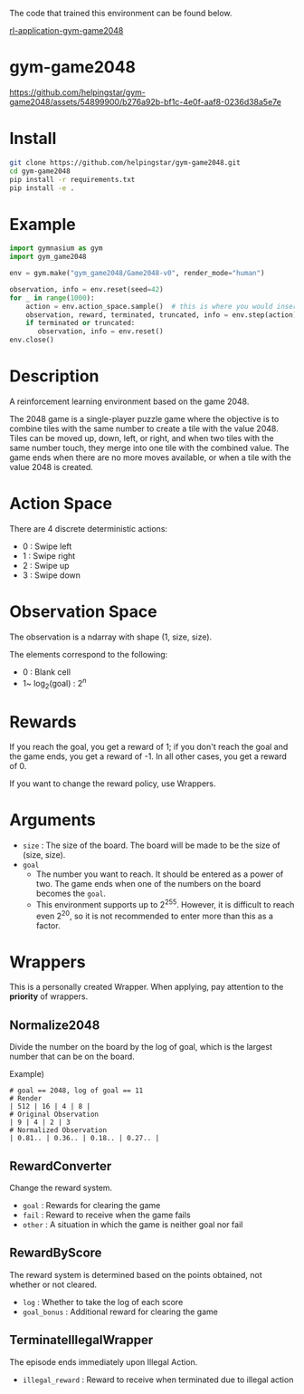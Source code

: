 The code that trained this environment can be found below.

[rl-application-gym-game2048](https://github.com/helpingstar/rl-application-gym-game2048)

# gym-game2048

https://github.com/helpingstar/gym-game2048/assets/54899900/b276a92b-bf1c-4e0f-aaf8-0236d38a5e7e

# Install
```bash
git clone https://github.com/helpingstar/gym-game2048.git
cd gym-game2048
pip install -r requirements.txt
pip install -e .
```


# Example
```python
import gymnasium as gym
import gym_game2048

env = gym.make("gym_game2048/Game2048-v0", render_mode="human")

observation, info = env.reset(seed=42)
for _ in range(1000):
    action = env.action_space.sample()  # this is where you would insert your policy
    observation, reward, terminated, truncated, info = env.step(action)
    if terminated or truncated:
       observation, info = env.reset()
env.close()
```

# Description
A reinforcement learning environment based on the game 2048.

The 2048 game is a single-player puzzle game where the objective is to combine tiles with the same number to create a tile with the value 2048. Tiles can be moved up, down, left, or right, and when two tiles with the same number touch, they merge into one tile with the combined value. The game ends when there are no more moves available, or when a tile with the value 2048 is created.

# Action Space
There are 4 discrete deterministic actions:
* 0 : Swipe left
* 1 : Swipe right
* 2 : Swipe up
* 3 : Swipe down

# Observation Space
The observation is a ndarray with shape (1, size, size).

The elements correspond to the following:
* 0 : Blank cell
* 1~ $\log_{2} (\text{goal})$ : $2^n$

# Rewards
If you reach the goal, you get a reward of 1; if you don't reach the goal and the game ends, you get a reward of -1. In all other cases, you get a reward of 0.

If you want to change the reward policy, use Wrappers.
# Arguments
* `size` : The size of the board. The board will be made to be the size of (size, size).
* `goal`
  * The number you want to reach. It should be entered as a power of two. The game ends when one of the numbers on the board becomes the `goal`.
  * This environment supports up to $2^{255}$. However, it is difficult to reach even $2^{20}$, so it is not recommended to enter more than this as a factor.

# Wrappers

This is a personally created Wrapper. When applying, pay attention to the **priority** of wrappers.

## Normalize2048

Divide the number on the board by the log of goal, which is the largest number that can be on the board.

Example)

```
# goal == 2048, log of goal == 11
# Render
| 512 | 16 | 4 | 8 |
# Original Observation
| 9 | 4 | 2 | 3
# Normalized Observation
| 0.81.. | 0.36.. | 0.18.. | 0.27.. |
```

## RewardConverter

Change the reward system.

* `goal`  : Rewards for clearing the game
* `fail`  : Reward to receive when the game fails
* `other` : A situation in which the game is neither goal nor fail

## RewardByScore

The reward system is determined based on the points obtained, not whether or not cleared.

* `log` : Whether to take the log of each score
* `goal_bonus` : Additional reward for clearing the game

## TerminateIllegalWrapper

The episode ends immediately upon Illegal Action.

* `illegal_reward` : Reward to receive when terminated due to illegal action
